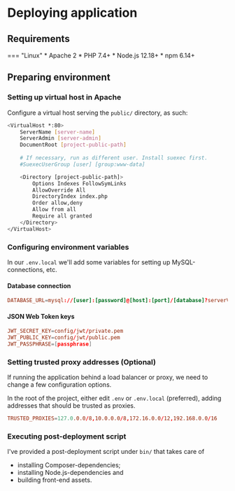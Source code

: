 # Deploying application

## Requirements

=== "Linux"
    * Apache 2
    * PHP 7.4+
    * Node.js 12.18+
        * npm 6.14+

## Preparing environment

### Setting up virtual host in Apache

Configure a virtual host serving the `public/` directory, as such:

```bash
<VirtualHost *:80>
    ServerName [server-name]
    ServerAdmin [server-admin]
    DocumentRoot [project-public-path]
    
    # If necessary, run as different user. Install suexec first.
    #SuexecUserGroup [user] [group:www-data]

    <Directory [project-public-path]>
        Options Indexes FollowSymLinks
        AllowOverride All
        DirectoryIndex index.php
        Order allow,deny
        Allow from all
        Require all granted
    </Directory>
</VirtualHost>
```

### Configuring environment variables

In our `.env.local` we'll add some variables for setting up MySQL-connections, etc.


#### Database connection

```conf
DATABASE_URL=mysql://[user]:[password]@[host]:[port]/[database]?serverVersion=8.0
```

#### JSON Web Token keys

```conf
JWT_SECRET_KEY=config/jwt/private.pem
JWT_PUBLIC_KEY=config/jwt/public.pem
JWT_PASSPHRASE=[passphrase]
```

### Setting trusted proxy addresses (Optional)

If running the application behind a load balancer or proxy, we need to change a few configuration options.

In the root of the project, either edit `.env` or `.env.local` (preferred), adding addresses that should be trusted as proxies.

```conf
TRUSTED_PROXIES=127.0.0.0/8,10.0.0.0/8,172.16.0.0/12,192.168.0.0/16
```

### Executing post-deployment script

I've provided a post-deployment script under `bin/` that takes care of

* installing Composer-dependencies;
* installing Node.js-dependencies and
* building front-end assets.